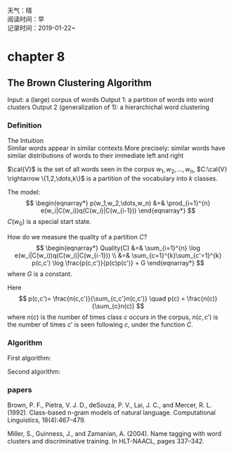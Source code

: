 天气：晴<br>阅读时间：早<br>记录时间：2019-01-22~

# chapter 8

## The Brown  Clustering Algorithm

Input: a (large) corpus of words
Output 1: a partition of words into word clusters
Output 2 (generalization of 1): a hierarchichal word clustering

### Definition

The Intuition<br>Similar words appear in similar contexts
More precisely: similar words have similar distributions of words to their immediate left and right

$\cal{V}$ is the set of all words seen in the corpus $w_1,w_2,\dots,w_n$, $C:\cal{V} \rightarrow \{1,2,\dots,k\}$ is a partition of the vocabulary into $k$ classes.

The model:
$$
\begin{eqnarray*}
p(w_1,w_2,\dots,w_n) 
&=& \prod_{i=1}^{n} e(w_i|C(w_i))q(C(w_i)|C(w_{i-1}))
\end{eqnarray*}
$$
$C(w_0)$ is a special start state.



How do we measure the quality of a partition $C$?
$$
\begin{eqnarray*}
Quality(C) 
&=& \sum_{i=1}^{n} \log e(w_i|C(w_i))q(C(w_i)|C(w_{i-1})) \\
&=& \sum_{c=1}^{k}\sum_{c'=1}^{k} p(c,c') \log \frac{p(c,c')}{p(c)p(c')} + G
\end{eqnarray*}
$$
where $G$ is a constant.

Here 
$$
p(c,c')= \frac{n(c,c')}{\sum_{c,c'}n(c,c')} \quad p(c) = \frac{n(c)}{\sum_{c}n(c)}
$$
where $n(c)$ is the number of times class $c$ occurs in the corpus, $n(c,c')$ is the number of times $c'$ is seen following $c$, under the function $C$.



### Algorithm

First algorithm:





Second algorithm:





### papers

Brown, P. F., Pietra, V. J. D., deSouza, P. V., Lai, J. C., and Mercer, R. L. (1992). Class-based n-gram models of natural language. Computational Linguistics, 18(4):467–479.

Miller, S., Guinness, J., and Zamanian, A. (2004). Name tagging with word clusters and discriminative training. In HLT-NAACL, pages 337–342.

